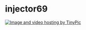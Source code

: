 # injector69
<a href="http://tinypic.com?ref=9usn89" target="_blank"><img src="http://i65.tinypic.com/9usn89.jpg" border="0" alt="Image and video hosting by TinyPic"></a>
